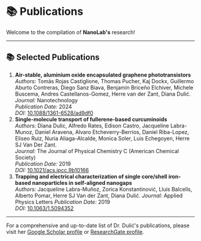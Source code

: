 # 📚 Publications

Welcome to the compilation of **NanoLab's** research!

---

## 📚 Selected Publications

1. **Air-stable, aluminium oxide encapsulated graphene phototransistors**  
   *Authors:* Tomás Rojas Castiglione, Thomas Pucher, Kaj Dockx, Guillermo Aburto Contreras, Diego Sanz Biava, Benjamín Briceño Elchiver, Michele Buscema, Andres Castellanos-Gomez, Herre van der Zant, Diana Dulić.   
   *Journal:* Nanotechnology  
   *Publication Date:* 2024  
   *DOI:* [10.1088/1361-6528/ad9df0](https://iopscience.iop.org/article/10.1088/1361-6528/ad9df0/meta)  
2. **Single-molecule transport of fullerene-based curcuminoids**  
   *Authors:* Diana Dulic, Alfredo Rates, Edison Castro, Jacqueline Labra-Munoz, Daniel Aravena, Alvaro Etcheverry-Berrios, Daniel Riba-Lopez, Eliseo Ruiz, Nuria Aliaga-Alcalde, Monica Soler, Luis Echegoyen, Herre SJ Van Der Zant.  
   *Journal:* The Journal of Physical Chemistry C (American Chemical Society)  
   *Publication Date:* 2019  
   *DOI:* [10.1021/acs.jpcc.9b10166](https://pubs.acs.org/doi/abs/10.1021/acs.jpcc.9b10166)  
3. **Trapping and electrical characterization of single core/shell iron-based nanoparticles in self-aligned nanogaps**  
   *Authors:* Jacqueline Labra-Muñoz, Zorica Konstantinović, Lluis Balcells, Alberto Pomar, Herre SJ Van der Zant, Diana Dulić. 
   *Journal:* Applied Physics Letters
   *Publication Date:* 2019  
   *DOI:* [10.1063/1.5094352](https://pubs.aip.org/aip/apl/article-abstract/115/6/063104/37952/Trapping-and-electrical-characterization-of-single?redirectedFrom=fulltext)  

---

For a comprehensive and up-to-date list of Dr. Dulić's publications, please visit her [Google Scholar profile](https://scholar.google.com/citations?user=6PJLDzkAAAAJ) or [ResearchGate profile](https://www.researchgate.net/profile/Diana-Dulic).

